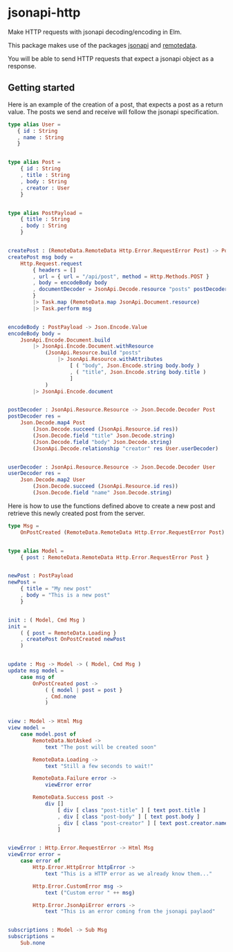 # jsonapi-http

Make HTTP requests with jsonapi decoding/encoding in Elm.

This package makes use of the packages [jsonapi](https://package.elm-lang.org/packages/FabienHenon/jsonapi/latest/) and 
[remotedata](https://package.elm-lang.org/packages/krisajenkins/remotedata/latest/).

You will be able to send HTTP requests that expect a jsonapi object as a response.

## Getting started

Here is an example of the creation of a post, that expects a post as a return value.
The posts we send and receive will follow the jsonapi specification.

```elm
type alias User =
   { id : String
   , name : String
   }


type alias Post =
    { id : String
    , title : String
    , body : String
    , creator : User
    }


type alias PostPayload =
    { title : String
    , body : String
    }


createPost : (RemoteData.RemoteData Http.Error.RequestError Post) -> PostPayload -> Cmd msg
createPost msg body =
    Http.Request.request
        { headers = []
        , url = { url = "/api/post", method = Http.Methods.POST }
        , body = encodeBody body
        , documentDecoder = JsonApi.Decode.resource "posts" postDecoder
        }
        |> Task.map (RemoteData.map JsonApi.Document.resource)
        |> Task.perform msg


encodeBody : PostPayload -> Json.Encode.Value
encodeBody body =
    JsonApi.Encode.Document.build
        |> JsonApi.Encode.Document.withResource
            (JsonApi.Resource.build "posts"
                |> JsonApi.Resource.withAttributes
                    [ ( "body", Json.Encode.string body.body )
                    , ( "title", Json.Encode.string body.title )
                    ]
            )
        |> JsonApi.Encode.document


postDecoder : JsonApi.Resource.Resource -> Json.Decode.Decoder Post
postDecoder res =
    Json.Decode.map4 Post
        (Json.Decode.succeed (JsonApi.Resource.id res))
        (Json.Decode.field "title" Json.Decode.string)
        (Json.Decode.field "body" Json.Decode.string)
        (JsonApi.Decode.relationship "creator" res User.userDecoder)


userDecoder : JsonApi.Resource.Resource -> Json.Decode.Decoder User
userDecoder res = 
    Json.Decode.map2 User
        (Json.Decode.succeed (JsonApi.Resource.id res))
        (Json.Decode.field "name" Json.Decode.string)
```

Here is how to use the functions defined above to create a new post and retrieve this
newly created post from the server.

```elm
type Msg =
    OnPostCreated (RemoteData.RemoteData Http.Error.RequestError Post)


type alias Model =
    { post : RemoteData.RemoteData Http.Error.RequestError Post }


newPost : PostPayload
newPost =
    { title = "My new post"
    , body = "This is a new post"
    }


init : ( Model, Cmd Msg )
init =
    ( { post = RemoteData.Loading }
    , createPost OnPostCreated newPost
    )


update : Msg -> Model -> ( Model, Cmd Msg )
update msg model =
    case msg of
        OnPostCreated post ->
            ( { model | post = post }
            , Cmd.none
            )


view : Model -> Html Msg
view model =
    case model.post of
        RemoteData.NotAsked ->
            text "The post will be created soon"

        RemoteData.Loading ->
            text "Still a few seconds to wait!"

        RemoteData.Failure error ->
            viewError error

        RemoteData.Success post ->
            div []
                [ div [ class "post-title" ] [ text post.title ]
                , div [ class "post-body" ] [ text post.body ]
                , div [ class "post-creator" ] [ text post.creator.name ]
                ]


viewError : Http.Error.RequestError -> Html Msg
viewError error =
    case error of
        Http.Error.HttpError httpError ->
            text "This is a HTTP error as we already know them..."

        Http.Error.CustomError msg ->
            text ("Custom error " ++ msg)

        Http.Error.JsonApiError errors ->
            text "This is an error coming from the jsonapi paylaod"


subscriptions : Model -> Sub Msg
subscriptions = 
    Sub.none
```